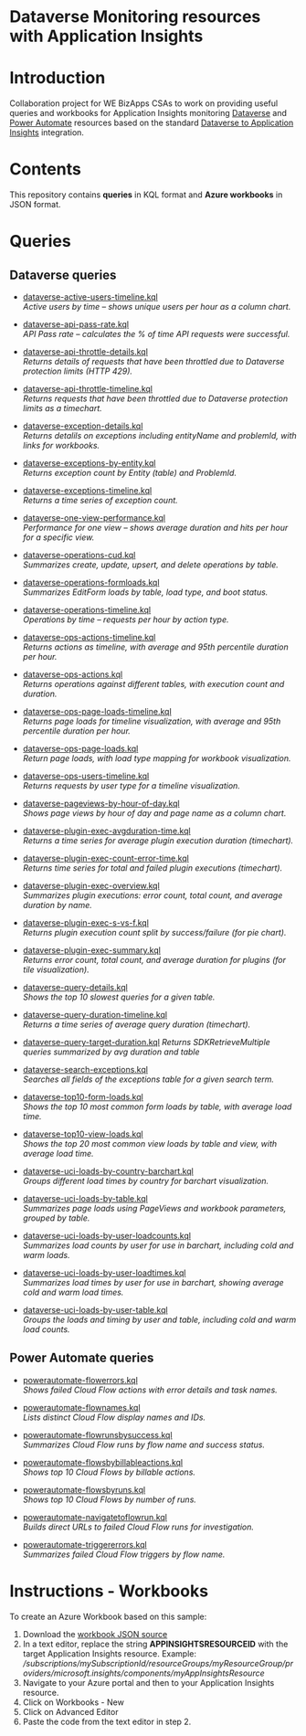 # Dataverse Monitoring resources with Application Insights

# Introduction 
Collaboration project for WE BizApps CSAs to work on providing useful queries and workbooks for Application Insights monitoring [Dataverse](#dataverse-queries) and [Power Automate](#power-automate-queries) resources based on the standard [Dataverse to Application Insights](https://learn.microsoft.com/en-us/power-platform/admin/analyze-telemetry) integration.

# Contents
This repository contains **queries** in KQL format and **Azure workbooks** in JSON format.

# Queries



## Dataverse queries

- [dataverse-active-users-timeline.kql](queries/dataverse-active-users-timeline.kql)  
  *Active users by time – shows unique users per hour as a column chart.*

- [dataverse-api-pass-rate.kql](queries/dataverse-api-pass-rate.kql)  
  *API Pass rate – calculates the % of time API requests were successful.*

- [dataverse-api-throttle-details.kql](queries/dataverse-api-throttle-details.kql)  
  *Returns details of requests that have been throttled due to Dataverse protection limits (HTTP 429).*

- [dataverse-api-throttle-timeline.kql](queries/dataverse-api-throttle-timeline.kql)  
  *Returns requests that have been throttled due to Dataverse protection limits as a timechart.*

- [dataverse-exception-details.kql](queries/dataverse-exception-details.kql)  
  *Returns detalils on exceptions including entityName and problemId, with links for workbooks.*

- [dataverse-exceptions-by-entity.kql](queries/dataverse-exceptions-by-entity.kql)  
  *Returns exception count by Entity (table) and ProblemId.*

- [dataverse-exceptions-timeline.kql](queries/dataverse-exceptions-timeline.kql)  
  *Returns a time series of exception count.*

- [dataverse-one-view-performance.kql](queries/dataverse-one-view-performance.kql)  
  *Performance for one view – shows average duration and hits per hour for a specific view.*

- [dataverse-operations-cud.kql](queries/dataverse-operations-cud.kql)  
  *Summarizes create, update, upsert, and delete operations by table.*

- [dataverse-operations-formloads.kql](queries/dataverse-operations-formloads.kql)  
  *Summarizes EditForm loads by table, load type, and boot status.*

- [dataverse-operations-timeline.kql](queries/dataverse-operations-timeline.kql)  
  *Operations by time – requests per hour by action type.*

- [dataverse-ops-actions-timeline.kql](queries/dataverse-ops-actions-timeline.kql)  
  *Returns actions as timeline, with average and 95th percentile duration per hour.*

- [dataverse-ops-actions.kql](queries/dataverse-ops-actions.kql)  
  *Returns operations against different tables, with execution count and duration.*

- [dataverse-ops-page-loads-timeline.kql](queries/dataverse-ops-page-loads-timeline.kql)  
  *Returns page loads for timeline visualization, with average and 95th percentile duration per hour.*

- [dataverse-ops-page-loads.kql](queries/dataverse-ops-page-loads.kql)  
  *Return page loads, with load type mapping for workbook visualization.*

- [dataverse-ops-users-timeline.kql](queries/dataverse-ops-users-timeline.kql)  
  *Returns requests by user type for a timeline visualization.*

- [dataverse-pageviews-by-hour-of-day.kql](queries/dataverse-pageviews-by-hour-of-day.kql)  
  *Shows page views by hour of day and page name as a column chart.*

- [dataverse-plugin-exec-avgduration-time.kql](queries/dataverse-plugin-exec-avgduration-time.kql)  
  *Returns a time series for average plugin execution duration (timechart).*

- [dataverse-plugin-exec-count-error-time.kql](queries/dataverse-plugin-exec-count-error-time.kql)  
  *Returns time series for total and failed plugin executions (timechart).*

- [dataverse-plugin-exec-overview.kql](queries/dataverse-plugin-exec-overview.kql)  
  *Summarizes plugin executions: error count, total count, and average duration by name.*

- [dataverse-plugin-exec-s-vs-f.kql](queries/dataverse-plugin-exec-s-vs-f.kql)  
  *Returns plugin execution count split by success/failure (for pie chart).*

- [dataverse-plugin-exec-summary.kql](queries/dataverse-plugin-exec-summary.kql)  
  *Returns error count, total count, and average duration for plugins (for tile visualization).*

- [dataverse-query-details.kql](queries/dataverse-query-details.kql)  
  *Shows the top 10 slowest queries for a given table.*

- [dataverse-query-duration-timeline.kql](queries/dataverse-query-duration-timeline.kql)  
  *Returns a time series of average query duration (timechart).*

- [dataverse-query-target-duration.kql](queries/dataverse-query-target-duration.kql)
  *Returns SDKRetrieveMultiple queries summarized by avg duration and table*

- [dataverse-search-exceptions.kql](queries/dataverse-search-exceptions.kql)  
  *Searches all fields of the exceptions table for a given search term.*

- [dataverse-top10-form-loads.kql](queries/dataverse-top10-form-loads.kql)  
  *Shows the top 10 most common form loads by table, with average load time.*

- [dataverse-top10-view-loads.kql](queries/dataverse-top10-view-loads.kql)  
  *Shows the top 20 most common view loads by table and view, with average load time.*

- [dataverse-uci-loads-by-country-barchart.kql](queries/dataverse-uci-loads-by-country-barchart.kql)  
  *Groups different load times by country for barchart visualization.*

- [dataverse-uci-loads-by-table.kql](queries/dataverse-uci-loads-by-table.kql)  
  *Summarizes page loads using PageViews and workbook parameters, grouped by table.*

- [dataverse-uci-loads-by-user-loadcounts.kql](queries/dataverse-uci-loads-by-user-loadcounts.kql)  
  *Summarizes load counts by user for use in barchart, including cold and warm loads.*

- [dataverse-uci-loads-by-user-loadtimes.kql](queries/dataverse-uci-loads-by-user-loadtimes.kql)  
  *Summarizes load times by user for use in barchart, showing average cold and warm load times.*

- [dataverse-uci-loads-by-user-table.kql](queries/dataverse-uci-loads-by-user-table.kql)  
  *Groups the loads and timing by user and table, including cold and warm load counts.*


## Power Automate queries

- [powerautomate-flowerrors.kql](queries/powerautomate-flowerrors.kql)  
  *Shows failed Cloud Flow actions with error details and task names.*

- [powerautomate-flownames.kql](queries/powerautomate-flownames.kql)  
  *Lists distinct Cloud Flow display names and IDs.*

- [powerautomate-flowrunsbysuccess.kql](queries/powerautomate-flowrunsbysuccess.kql)  
  *Summarizes Cloud Flow runs by flow name and success status.*

- [powerautomate-flowsbybillableactions.kql](queries/powerautomate-flowsbybillableactions.kql)  
  *Shows top 10 Cloud Flows by billable actions.*

- [powerautomate-flowsbyruns.kql](queries/powerautomate-flowsbyruns.kql)  
  *Shows top 10 Cloud Flows by number of runs.*

- [powerautomate-navigatetoflowrun.kql](queries/powerautomate-navigatetoflowrun.kql)  
  *Builds direct URLs to failed Cloud Flow runs for investigation.*

- [powerautomate-triggererrors.kql](queries/powerautomate-triggererrors.kql)  
  *Summarizes failed Cloud Flow triggers by flow name.*


# Instructions - Workbooks
To create an Azure Workbook based on this sample:
1. Download the [workbook JSON source](workbooks/DataverseMonitoringWorkbook101.json)
2. In a text editor, replace the string **APPINSIGHTSRESOURCEID** with the target Application Insights resource. Example: */subscriptions/mySubscriptionId/resourceGroups/myResourceGroup/providers/microsoft.insights/components/myAppInsightsResource*
3. Navigate to your Azure portal and then to your Application Insights resource.
4. Click on Workbooks - New
5. Click on Advanced Editor
6. Paste the code from the text editor in step 2.



